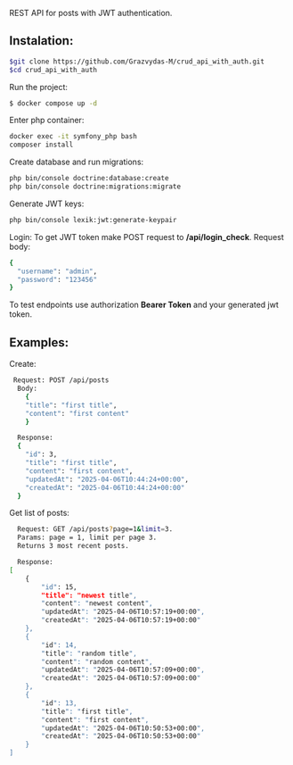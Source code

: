 REST API for posts with JWT authentication.

Instalation:
------
```bash
$git clone https://github.com/Grazvydas-M/crud_api_with_auth.git
$cd crud_api_with_auth
```
Run the project:

```bash
$ docker compose up -d
```
Enter php container:
```bash
docker exec -it symfony_php bash
composer install
```
Create database and run migrations:
```bash
php bin/console doctrine:database:create
php bin/console doctrine:migrations:migrate
```

Generate JWT keys:
```bash
php bin/console lexik:jwt:generate-keypair
```


Login:
To get JWT token make POST request to **/api/login_check**.
Request body:
```bash
{
  "username": "admin",
  "password": "123456"
}
```
To test endpoints use authorization **Bearer Token** and your generated jwt token.

Examples:
------
Create:
```bash
 Request: POST /api/posts
  Body: 
    {
    "title": "first title",
    "content": "first content"
    }

  Response:
  {
    "id": 3,
    "title": "first title",
    "content": "first content",
    "updatedAt": "2025-04-06T10:44:24+00:00",
    "createdAt": "2025-04-06T10:44:24+00:00"
  }
```
Get list of posts:
```bash
  Request: GET /api/posts?page=1&limit=3.
  Params: page = 1, limit per page 3.
  Returns 3 most recent posts.

  Response:
[
    {
        "id": 15,
        "title": "newest title",
        "content": "newest content",
        "updatedAt": "2025-04-06T10:57:19+00:00",
        "createdAt": "2025-04-06T10:57:19+00:00"
    },
    {
        "id": 14,
        "title": "random title",
        "content": "random content",
        "updatedAt": "2025-04-06T10:57:09+00:00",
        "createdAt": "2025-04-06T10:57:09+00:00"
    },
    {
        "id": 13,
        "title": "first title",
        "content": "first content",
        "updatedAt": "2025-04-06T10:50:53+00:00",
        "createdAt": "2025-04-06T10:50:53+00:00"
    }
]
```
